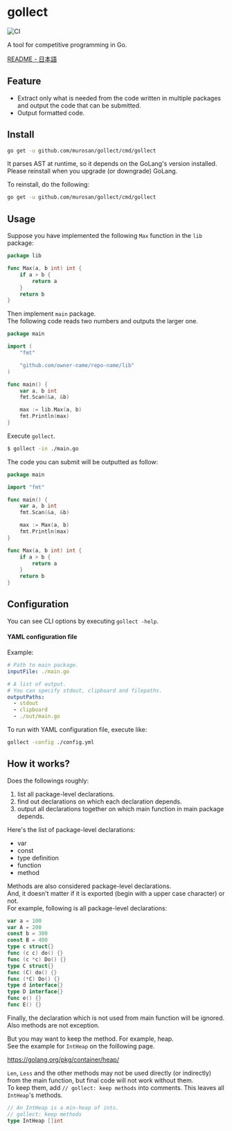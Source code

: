# gollect

![CI](https://github.com/murosan/gollect/workflows/CI/badge.svg?branch=master)

A tool for competitive programming in Go.

[README - 日本語](./docs/README_ja.md)

## Feature

- Extract only what is needed from the code written in multiple packages and output the code that can be submitted.
- Output formatted code.

## Install

```sh
go get -u github.com/murosan/gollect/cmd/gollect
```

It parses AST at runtime, so it depends on the GoLang's version installed.  
Please reinstall when you upgrade (or downgrade) GoLang.

To reinstall, do the following:

```sh
go get -u github.com/murosan/gollect/cmd/gollect
```

## Usage

Suppose you have implemented the following `Max` function in the `lib` package:

```go
package lib

func Max(a, b int) int {
	if a > b {
		return a
	}
	return b
}
```

Then implement `main` package.  
The following code reads two numbers and outputs the larger one.

```go
package main

import (
	"fmt"

	"github.com/owner-name/repo-name/lib"
)

func main() {
	var a, b int
	fmt.Scan(&a, &b)

	max := lib.Max(a, b)
	fmt.Println(max)
}
```

Execute `gollect`.

```sh
$ gollect -in ./main.go
```

The code you can submit will be outputted as follow:

```go
package main

import "fmt"

func main() {
	var a, b int
	fmt.Scan(&a, &b)

	max := Max(a, b)
	fmt.Println(max)
}

func Max(a, b int) int {
	if a > b {
		return a
	}
	return b
}
```

## Configuration

You can see CLI options by executing `gollect -help`.

#### YAML configuration file

Example:

```yml
# Path to main package.
inputFile: ./main.go

# A list of output.
# You can specify stdout, clipboard and filepaths.
outputPaths:
  - stdout
  - clipboard
  - ./out/main.go
```

To run with YAML configuration file, execute like:

```sh
gollect -config ./config.yml
```

## How it works?

Does the followings roughly:

1. list all package-level declarations.
2. find out declarations on which each declaration depends.
3. output all declarations together on which main function in main package depends.

Here's the list of package-level declarations:

- var
- const
- type definition
- function
- method

Methods are also considered package-level declarations.  
And, it doesn't matter if it is exported (begin with a upper case character) or not.  
For example, following is all package-level declarations:

```go
var a = 100
var A = 200
const b = 300
const B = 400
type c struct{}
func (c c) do() {}
func (c *c) Do() {}
type C struct{}
func (C) do() {}
func (*C) Do() {}
type d interface{}
type D interface{}
func e() {}
func E() {}
```

Finally, the declaration which is not used from main function will be ignored.  
Also methods are not exception.

But you may want to keep the method. For example, heap.  
See the example for `IntHeap` on the foillowing page.

https://golang.org/pkg/container/heap/

`Len`, `Less` and the other methods may not be used directly (or indirectly) from the main function, but final code will not work without them.  
To keep them, add `// gollect: keep methods` into comments.
This leaves all `IntHeap`'s methods.

```go
// An IntHeap is a min-heap of ints.
// gollect: keep methods
type IntHeap []int
```

